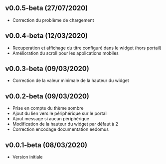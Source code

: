 ## v0.0.5-beta (27/07/2020)

* Correction du problème de chargement 

## v0.0.4-beta (12/03/2020)

* Recuperation et affichage du titre configuré dans le widget (hors portail)
* Amélioration du scroll pour les applications mobiles

## v0.0.3-beta (09/03/2020)

* Correction de la valeur minimale de la hauteur du widget 

## v0.0.2-beta (09/03/2020)

* Prise en compte du thème sombre 
* Ajout du lien vers le périphérique sur le portail
* Ajout message si aucun périphérique
* Modification  de la hauteur du widget par défaut à 2
* Correction encodage documentation eedomus

## v0.0.1-beta (08/03/2020)

* Version initiale

